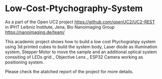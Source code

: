 # Low-Cost-Ptychography-System

As a part of the Open UC2 project https://github.com/openUC2/UC2-REST in IPHT Leibniz Institute, Jena, Bio Nanoimaging Group https://nanoimaging.de/team/ 

This academic project shows how to build a low cost Ptychograhpy system using 3d printed cubes to build the system body, Laser diode as illumination system, Stepper Motor to move the sample and an additional optical system conssiting of LEDs grid _ Objective Lens _ ESP32 Camera working as positioning system. 

Please check the atatched report of the project for more details. 
